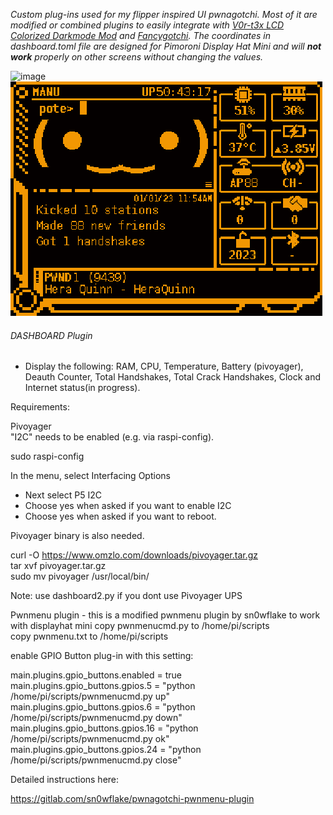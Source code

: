 *Custom plug-ins used for my flipper inspired UI pwnagotchi. Most of it are modified or combined plugins to easily integrate with [V0r-t3x LCD Colorized Darkmode Mod](https://github.com/V0r-T3x/pwnagotchi_LCD_colorized_darkmode) and [Fancygotchi](https://github.com/V0r-T3x/fancygotchi). The coordinates in dashboard.toml file are designed for Pimoroni Display Hat Mini and will **not work** properly on other screens without changing the values.*

![image](https://user-images.githubusercontent.com/123346661/222113846-b158d751-6bed-41ab-b79f-03fad511d718.png) ![image](https://raw.githubusercontent.com/do-ki/custom-plugins/main/img/dashboard_d.png)


###### DASHBOARD Plugin  
- Display the following: RAM, CPU, Temperature, Battery (pivoyager), Deauth Counter, Total Handshakes, Total Crack Handshakes, Clock and Internet status(in progress).

Requirements:

Pivoyager  
"I2C" needs to be enabled (e.g. via raspi-config).  

sudo raspi-config

In the menu, select Interfacing Options
- Next select P5 I2C
- Choose yes when asked if you want to enable I2C
- Choose yes when asked if you want to reboot.  

Pivoyager binary is also needed.  

curl -O https://www.omzlo.com/downloads/pivoyager.tar.gz  
tar xvf pivoyager.tar.gz  
sudo mv pivoyager /usr/local/bin/  

Note: use dashboard2.py if you dont use Pivoyager UPS

Pwnmenu plugin - this is a modified pwnmenu plugin by sn0wflake to work with displayhat mini 
copy pwnmenucmd.py to /home/pi/scripts  
copy pwnmenu.txt to /home/pi/scripts  

enable GPIO Button plug-in with this setting:  

main.plugins.gpio_buttons.enabled = true  
main.plugins.gpio_buttons.gpios.5 = "python /home/pi/scripts/pwnmenucmd.py up"  
main.plugins.gpio_buttons.gpios.6 = "python /home/pi/scripts/pwnmenucmd.py down"  
main.plugins.gpio_buttons.gpios.16 = "python /home/pi/scripts/pwnmenucmd.py ok"  
main.plugins.gpio_buttons.gpios.24 = "python /home/pi/scripts/pwnmenucmd.py close"  
  
Detailed instructions here:  

https://gitlab.com/sn0wflake/pwnagotchi-pwnmenu-plugin  
